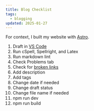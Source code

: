 ```yaml
---
title: Blog Checklist
tags:
  - blogging
updated: 2025-01-27
---
```


For context, I built my website with [Astro](https://astro.build/).

1. Draft in [VS Code](https://code.visualstudio.com/)
2. Run cSpell, Spellright, and Latex
3. Run markdown lint
4. Check Problems tab
5. Check for [broken links](https://marketplace.visualstudio.com/items?itemName=BillDietrich.linkcheckerhtml)
6. Add description
7. Add tags
8. Change date if needed
9. Change draft status
10. Change file name if needed
11. npm run dev
12. npm run build
